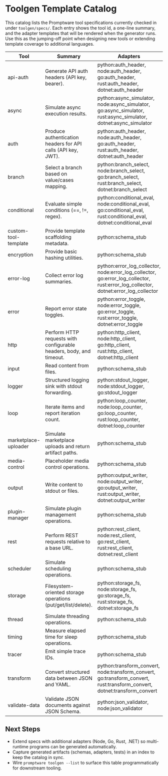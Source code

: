 # Toolgen Template Catalog

This catalog lists the Promptware tool specifications currently checked in under `toolgen/specs/`. Each entry shows the tool id, a one-line summary, and the adapter templates that will be rendered when the generator runs. Use this as the jumping-off point when designing new tools or extending template coverage to additional languages.

| Tool | Summary | Adapters |
| --- | --- | --- |
| api-auth | Generate API auth headers (API key, bearer). | python:auth_header, node:auth_header, go:auth_header, rust:auth_header, dotnet:auth_header |
| async | Simulate async execution results. | python:async_simulator, node:async_simulator, go:async_simulator, rust:async_simulator, dotnet:async_simulator |
| auth | Produce authentication headers for API calls (API key, JWT). | python:auth_header, node:auth_header, go:auth_header, rust:auth_header, dotnet:auth_header |
| branch | Select a branch based on value/cases mapping. | python:branch_select, node:branch_select, go:branch_select, rust:branch_select, dotnet:branch_select |
| conditional | Evaluate simple conditions (==, !=, regex). | python:conditional_eval, node:conditional_eval, go:conditional_eval, rust:conditional_eval, dotnet:conditional_eval |
| custom-tool-template | Provide template scaffolding metadata. | python:schema_stub |
| encryption | Provide basic hashing utilities. | python:schema_stub |
| error-log | Collect error log summaries. | python:error_log_collector, node:error_log_collector, go:error_log_collector, rust:error_log_collector, dotnet:error_log_collector |
| error | Report error state toggles. | python:error_toggle, node:error_toggle, go:error_toggle, rust:error_toggle, dotnet:error_toggle |
| http | Perform HTTP requests with configurable headers, body, and timeout. | python:http_client, node:http_client, go:http_client, rust:http_client, dotnet:http_client |
| input | Read content from files. | python:schema_stub |
| logger | Structured logging sink with stdout forwarding. | python:stdout_logger, node:stdout_logger, go:stdout_logger |
| loop | Iterate items and report iteration count. | python:loop_counter, node:loop_counter, go:loop_counter, rust:loop_counter, dotnet:loop_counter |
| marketplace-uploader | Simulate marketplace uploads and return artifact paths. | python:schema_stub |
| media-control | Placeholder media control operations. | python:schema_stub |
| output | Write content to stdout or files. | python:output_writer, node:output_writer, go:output_writer, rust:output_writer, dotnet:output_writer |
| plugin-manager | Simulate plugin management operations. | python:schema_stub |
| rest | Perform REST requests relative to a base URL. | python:rest_client, node:rest_client, go:rest_client, rust:rest_client, dotnet:rest_client |
| scheduler | Simulate scheduling operations. | python:schema_stub |
| storage | Filesystem-oriented storage operations (put/get/list/delete). | python:storage_fs, node:storage_fs, go:storage_fs, rust:storage_fs, dotnet:storage_fs |
| thread | Simulate threading operations. | python:schema_stub |
| timing | Measure elapsed time for sleep operations. | python:schema_stub |
| tracer | Emit simple trace IDs. | python:schema_stub |
| transform | Convert structured data between JSON and YAML. | python:transform_convert, node:transform_convert, go:transform_convert, rust:transform_convert, dotnet:transform_convert |
| validate-data | Validate JSON documents against JSON Schema. | python:json_validator, node:json_validator |

## Next Steps
- Extend specs with additional adapters (Node, Go, Rust, .NET) so multi-runtime programs can be generated automatically.
- Capture generated artifacts (schemas, adapters, tests) in an index to keep the catalog in sync.
- Wire `promptware toolgen --list` to surface this table programmatically for downstream tooling.
